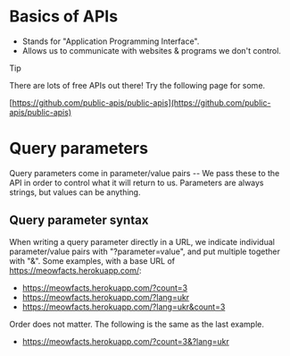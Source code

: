 # Basics of APIs

- Stands for "Application Programming Interface".
- Allows us to communicate with websites & programs we don't control.

> [!TIP]
> There are lots of free APIs out there! Try the following page for some.
>
> [https://github.com/public-apis/public-apis](https://github.com/public-apis/public-apis)

# Query parameters

Query parameters come in parameter/value pairs -- We pass these to the API in order to control what it will return to us. Parameters are always strings, but values can be anything.

## Query parameter syntax

When writing a query parameter directly in a URL, we indicate individual parameter/value pairs with "?parameter=value", and put multiple together with "&". Some examples, with a base URL of <https://meowfacts.herokuapp.com/>:

- <https://meowfacts.herokuapp.com/?count=3>
- <https://meowfacts.herokuapp.com/?lang=ukr>
- <https://meowfacts.herokuapp.com/?lang=ukr&count=3>

Order does not matter. The following is the same as the last example.

- <https://meowfacts.herokuapp.com/?count=3&?lang=ukr>
